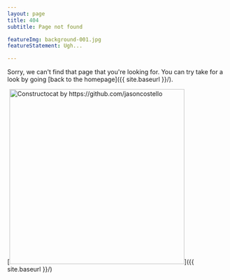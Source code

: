 ```yaml
---
layout: page
title: 404
subtitle: Page not found

featureImg: background-001.jpg
featureStatement: Ugh...

---
```


Sorry, we can't find that page that you're looking for. You can try take for a look by going [back to the homepage]({{ site.baseurl }}/).

[<img src="{{ site.baseurl }}/images/404.jpg" alt="Constructocat by https://github.com/jasoncostello" style="width: 400px;" alt="404 image" />]({{ site.baseurl }}/)
